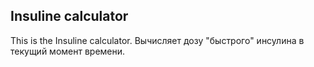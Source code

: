 ## Insuline calculator

This is the Insuline calculator.
Вычисляет дозу "быстрого" инсулина в текущий момент времени.
